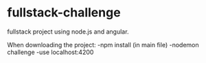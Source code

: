 # fullstack-challenge
fullstack project using node.js and angular.

When downloading the project:
  -npm install (in main file)
  -nodemon challenge
  -use localhost:4200
